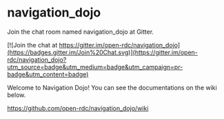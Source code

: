 # navigation_dojo

Join the chat room named navigation_dojo at Gitter.

[![Join the chat at https://gitter.im/open-rdc/navigation_dojo](https://badges.gitter.im/Join%20Chat.svg)](https://gitter.im/open-rdc/navigation_dojo?utm_source=badge&utm_medium=badge&utm_campaign=pr-badge&utm_content=badge)

Welcome to Navigation Dojo! You can see the documentations on the wiki below.

https://github.com/open-rdc/navigation_dojo/wiki
